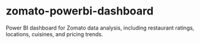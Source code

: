 # zomato-powerbi-dashboard
 Power BI dashboard for Zomato data analysis, including restaurant ratings, locations, cuisines, and pricing trends.
